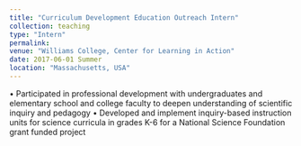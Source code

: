 ```yaml
---
title: "Curriculum Development Education Outreach Intern"
collection: teaching
type: "Intern"
permalink: 
venue: "Williams College, Center for Learning in Action"
date: 2017-06-01 Summer
location: "Massachusetts, USA"
---
```


• Participated in professional development with undergraduates and elementary school
and college faculty to deepen understanding of scientific inquiry and pedagogy
• Developed and implement inquiry-based instruction units for science curricula in grades
K-6 for a National Science Foundation grant funded project
